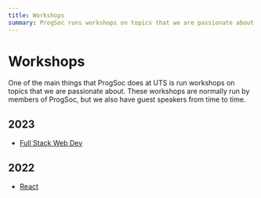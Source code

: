 ```yaml
---
title: Workshops
summary: ProgSoc runs workshops on topics that we are passionate about. These workshops are normally run by members of ProgSoc, but we also have guest speakers from time to time.
---
```


# Workshops

One of the main things that ProgSoc does at UTS is run workshops on topics that we are passionate about. These workshops are normally run by members of ProgSoc, but we also have guest speakers from time to time.

## 2023

- [Full Stack Web Dev](./2023/full-stack-web-development.md)

## 2022

- [React](./2022/react.md)